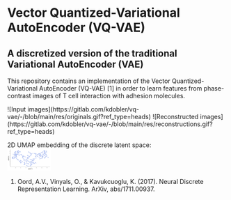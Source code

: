 # Vector Quantized-Variational AutoEncoder (VQ-VAE)

## A discretized version of the traditional Variational AutoEncoder (VAE)

This repository contains an implementation of the Vector Quantized-Variational AutoEncoder (VQ-VAE) [1] in order to learn features from phase-contrast images of T cell interaction with adhesion molecules.

<p float="left">
  ![Input images](https://gitlab.com/kdobler/vq-vae/-/blob/main/res/originals.gif?ref_type=heads)
  ![Reconstructed images](https://gitlab.com/kdobler/vq-vae/-/blob/main/res/reconstructions.gif?ref_type=heads)
</p>

2D UMAP embedding of the discrete latent space: \
<img
  src="res/umap.png"
  alt="alt-text"
  title=""
  style="display: inline-block"
  width="100">




1. Oord, A.V., Vinyals, O., & Kavukcuoglu, K. (2017). Neural Discrete Representation Learning. ArXiv, abs/1711.00937.

